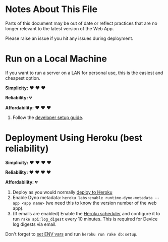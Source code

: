 # Notes About This File

Parts of this document may be out of date or reflect practices that are no longer relevant to the latest version of the Web App.

Please raise an issue if you hit any issues during deployment.

# Run on a Local Machine

If you want to run a server on a LAN for personal use, this is the easiest and cheapest option.

**Simplicity:** :heart: :heart: :heart:

**Reliability:** :broken_heart:

**Affordability:** :heart: :heart: :heart:

 1. Follow the [developer setup guide](https://github.com/EarthEngineering/my.facetop.earth#q-how-do-i-setup-an-instance-locally).

# Deployment Using Heroku (best reliability)

**Simplicity:** :heart: :heart: :heart: :heart:

**Reliability:** :heart: :heart: :heart: :heart:

**Affordability:** :broken_heart:

 1. Deploy as you would normally [deploy to Heroku](https://devcenter.heroku.com/articles/getting-started-with-rails4#deploy-your-application-to-heroku)
 2. Enable Dyno metadata: `heroku labs:enable runtime-dyno-metadata --app <app name>` (we need this to know the version number of the web app).
 3. (If emails are enabled) Enable the [Heroku scheduler](https://elements.heroku.com/addons/scheduler) and configure it to run `rake api:log_digest` every 10 minutes. This is required for Device log digests via email.

Don't forget to [set ENV vars](https://devcenter.heroku.com/articles/config-vars) and run `heroku run rake db:setup`.

